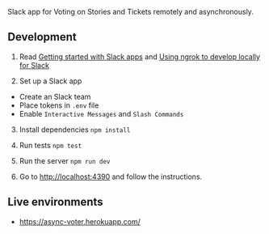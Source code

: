 Slack app for Voting on Stories and Tickets remotely and asynchronously.

## Development

1. Read [Getting started with Slack apps](https://api.slack.com/slack-apps) and [Using ngrok to develop locally for Slack](https://api.slack.com/tutorials/tunneling-with-ngrok)

2. Set up a Slack app
 - Create an Slack team
 - Place tokens in `.env` file
 - Enable `Interactive Messages` and `Slash Commands`

3. Install dependencies `npm install`

4. Run tests `npm test`

5. Run the server `npm run dev`

6. Go to <http://localhost:4390> and follow the instructions.

## Live environments

- https://async-voter.herokuapp.com/